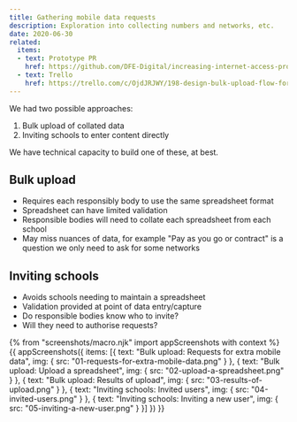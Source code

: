 ```yaml
---
title: Gathering mobile data requests
description: Exploration into collecting numbers and networks, etc.
date: 2020-06-30
related:
  items:
  - text: Prototype PR
    href: https://github.com/DFE-Digital/increasing-internet-access-prototype/pull/3
  - text: Trello
    href: https://trello.com/c/OjdJRJWY/198-design-bulk-upload-flow-for-rbs
---
```


We had two possible approaches:

1. Bulk upload of collated data
2. Inviting schools to enter content directly

We have technical capacity to build one of these, at best.

## Bulk upload

- Requires each responsibly body to use the same spreadsheet format
- Spreadsheet can have limited validation
- Responsible bodies will need to collate each spreadsheet from each school
- May miss nuances of data, for example "Pay as you go or contract" is a question we only need to ask for some networks

## Inviting schools

- Avoids schools needing to maintain a spreadsheet
- Validation provided at point of data entry/capture
- Do responsible bodies know who to invite?
- Will they need to authorise requests?

{% from "screenshots/macro.njk" import appScreenshots with context %}
{{ appScreenshots({
  items: [{
      text: "Bulk upload: Requests for extra mobile data",
      img: { src: "01-requests-for-extra-mobile-data.png" }
    }, {
      text: "Bulk upload: Upload a spreadsheet",
      img: { src: "02-upload-a-spreadsheet.png" }
    }, {
      text: "Bulk upload: Results of upload",
      img: { src: "03-results-of-upload.png" }
    }, {
      text: "Inviting schools: Invited users",
      img: { src: "04-invited-users.png" }
    }, {
      text: "Inviting schools: Inviting a new user",
      img: { src: "05-inviting-a-new-user.png" }
    }]
}) }}
